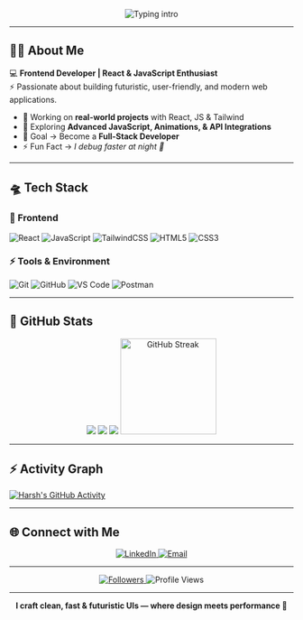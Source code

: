 <!-- ⚡ Futuristic Animated Header (stable) -->
<p align="center">
  <img
    src="https://readme-typing-svg.demolab.com?font=Orbitron&weight=800&size=28&duration=3500&pause=1000&color=00F7FF&center=true&vCenter=true&width=800&lines=Hello%2C+I'm+Harsh+Koundal;Frontend+Developer;React+%2B+JavaScript;Crafting+Futuristic+Web+Experiences"
    alt="Typing intro"
  />
</p>

---

## 👨‍🚀 About Me  
💻 **Frontend Developer | React & JavaScript Enthusiast**  
⚡ Passionate about building futuristic, user-friendly, and modern web applications.  

- 🔭 Working on **real-world projects** with React, JS & Tailwind  
- 🌱 Exploring **Advanced JavaScript, Animations, & API Integrations**  
- 🎯 Goal → Become a **Full-Stack Developer**  
- ⚡ Fun Fact → *I debug faster at night 🌌*  

---

## 🛸 Tech Stack  

### 🚀 Frontend  
![React](https://img.shields.io/badge/React-0D1117?style=for-the-badge&logo=react&logoColor=61DAFB)
![JavaScript](https://img.shields.io/badge/JavaScript-0D1117?style=for-the-badge&logo=javascript&logoColor=F7E017)
![TailwindCSS](https://img.shields.io/badge/TailwindCSS-0D1117?style=for-the-badge&logo=tailwindcss&logoColor=38B2AC)
![HTML5](https://img.shields.io/badge/HTML5-0D1117?style=for-the-badge&logo=html5&logoColor=E96228)
![CSS3](https://img.shields.io/badge/CSS3-0D1117?style=for-the-badge&logo=css3&logoColor=2862E9)

### ⚡ Tools & Environment  
![Git](https://img.shields.io/badge/Git-0D1117?style=for-the-badge&logo=git&logoColor=F14E32)
![GitHub](https://img.shields.io/badge/GitHub-0D1117?style=for-the-badge&logo=github&logoColor=white)
![VS Code](https://img.shields.io/badge/VSCode-0D1117?style=for-the-badge&logo=visualstudiocode&logoColor=0078D7)
![Postman](https://img.shields.io/badge/Postman-0D1117?style=for-the-badge&logo=postman&logoColor=FF6C37)

---

## 🌌 GitHub Stats  

<p align="center">
  <!-- GitHub Stats -->
 <img src="https://github-profile-summary-cards.vercel.app/api/cards/productive-time?username=harsh-koundal&theme=tokyonight&utcOffset=5" />
<img src="https://github-profile-summary-cards.vercel.app/api/cards/repos-per-language?username=harsh-koundal&theme=tokyonight" />
<img src="https://github-profile-summary-cards.vercel.app/api/cards/stats?username=harsh-koundal&theme=tokyonight" />


  <!-- GitHub Streak -->
  <img src="https://streak-stats.demolab.com?user=harsh-koundal&theme=tokyonight&hide_border=true" height="170" alt="GitHub Streak" />
</p>


---

## ⚡ Activity Graph  
[![Harsh's GitHub Activity](https://github-readme-activity-graph.vercel.app/graph?username=harsh-koundal&theme=react-dark&bg_color=0D1117&color=00FFF7&line=FF0080&point=00FFF7&hide_border=true)](https://github.com/Harsh-Koundal)

---

## 🌐 Connect with Me  
<p align="center">
  <a href="https://www.linkedin.com/in/harsh-koundal-0a7485369/">
    <img src="https://img.shields.io/badge/LinkedIn-0D1117?style=for-the-badge&logo=linkedin&logoColor=0A66C2" alt="LinkedIn"/>
  </a>
  <a href="mailto:aharsh3039@gmail.com">
    <img src="https://img.shields.io/badge/Email-0D1117?style=for-the-badge&logo=gmail&logoColor=FF0080" alt="Email"/>
  </a>
</p>

---

<p align="center">
  <a href="https://github.com/Harsh-Koundal?tab=followers">
    <img src="https://img.shields.io/github/followers/Harsh-Koundal?style=for-the-badge&label=Followers&logo=github&cacheSeconds=3600" alt="Followers"/>
  </a>
  <img src="https://komarev.com/ghpvc/?username=Harsh-Koundal&style=for-the-badge&color=00FFF7&label=Profile%20Views" alt="Profile Views"/>
</p>

---

<p align="center"><b>I craft clean, fast & futuristic UIs — where design meets performance 🚀</b></p>
